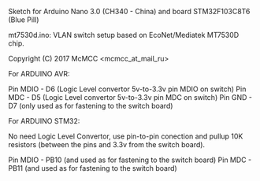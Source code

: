 
Sketch for Arduino Nano 3.0 (CH340 - China) and board STM32F103C8T6 (Blue Pill)

mt7530d.ino: VLAN switch setup based on EcoNet/Mediatek MT7530D chip.

Copyright (C) 2017 McMCC <mcmcc_at_mail_ru>

For ARDUINO AVR:

Pin MDIO - D6 (Logic Level convertor 5v-to-3.3v pin MDIO on switch)
Pin MDC  - D5 (Logic Level convertor 5v-to-3.3v pin MDC on switch)
Pin GND  - D7 (only used as for fastening to the switch board)


For ARDUINO STM32:

No need Logic Level Convertor, use pin-to-pin conection and
pullup 10K resistors (between the pins and 3.3v from the switch board).

Pin MDIO - PB10 (and used as for fastening to the switch board)
Pin MDC  - PB11 (and used as for fastening to the switch board)

